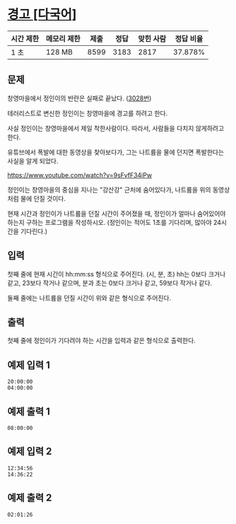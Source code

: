 # [경고 [다국어]](https://www.acmicpc.net/problem/3029)

| 시간 제한 | 메모리 제한 | 제출 | 정답 | 맞힌 사람 | 정답 비율 |
| --- | --- | --- | --- | --- | --- |
| 1 초 | 128 MB | 8599 | 3183 | 2817 | 37.878% |

## 문제

창영마을에서 정인이의 반란은 실패로 끝났다. ([3028번](https://www.acmicpc.net/problem/3028))

테러리스트로 변신한 정인이는 창영마을에 경고를 하려고 한다.

사실 정인이는 창영마을에서 제일 착한사람이다. 따라서, 사람들을 다치지 않게하려고 한다.

유튜브에서 폭발에 대한 동영상을 찾아보다가, 그는 나트륨을 물에 던지면 폭발한다는 사실을 알게 되었다.

https://www.youtube.com/watch?v=9sFyfF34iPw

정인이는 창영마을의 중심을 지나는 "강산강" 근처에 숨어있다가, 나트륨을 위의 동영상처럼 물에 던질 것이다.

현재 시간과 정인이가 나트륨을 던질 시간이 주어졌을 때, 정인이가 얼마나 숨어있어야 하는지 구하는 프로그램을 작성하시오. (정인이는 적어도 1초를 기다리며, 많아야 24시간을 기다린다.)

## 입력

첫째 줄에 현재 시간이 hh:mm:ss 형식으로 주어진다. (시, 분, 초) hh는 0보다 크거나 같고, 23보다 작거나 같으며, 분과 초는 0보다 크거나 같고, 59보다 작거나 같다.

둘째 줄에는 나트륨을 던질 시간이 위와 같은 형식으로 주어진다.

## 출력

첫째 줄에 정인이가 기다려야 하는 시간을 입력과 같은 형식으로 출력한다.

## 예제 입력 1

```
20:00:00
04:00:00

```

## 예제 출력 1

```
08:00:00

```

## 예제 입력 2

```
12:34:56
14:36:22

```

## 예제 출력 2

```
02:01:26
```
